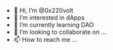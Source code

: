 - 👋 Hi, I’m @0x220volt
- 👀 I’m interested in dApps   
- 🌱 I’m currently learning DAO 
- 💞️ I’m looking to collaborate on ... 
- 📫 How to reach me ...  
 
<!---
0x220volt/0x220volt is a ✨ special ✨ repository because its `README.md` (this file) appears on your GitHub profile.
You can click the Preview link to take a look at your changes.
--->
